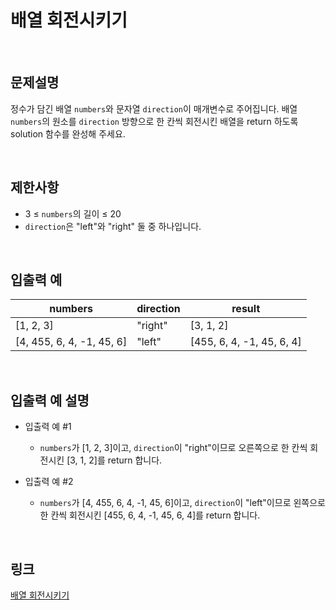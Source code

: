 # 배열 회전시키기

<br>

## 문제설명
정수가 담긴 배열 `numbers`와 문자열 `direction`이 매개변수로 주어집니다. 배열 `numbers`의 원소를 `direction` 방향으로 한 칸씩 회전시킨 배열을 return 하도록 solution 함수를 완성해 주세요.

<br>

## 제한사항
- 3 ≤ `numbers`의 길이 ≤ 20
- `direction`은 "left"와 "right" 둘 중 하나입니다.

<br>

## 입출력 예
| numbers | direction | result |
|---|---|---|
| [1, 2, 3] | "right" | [3, 1, 2] |
| [4, 455, 6, 4, -1, 45, 6] | "left" | [455, 6, 4, -1, 45, 6, 4] |

<br>

## 입출력 예 설명
- 입출력 예 #1
    - `numbers`가 [1, 2, 3]이고, `direction`이 "right"이므로 오른쪽으로 한 칸씩 회전시킨 [3, 1, 2]를 return 합니다.

- 입출력 예 #2
    - `numbers`가 [4, 455, 6, 4, -1, 45, 6]이고, `direction`이 "left"이므로 왼쪽으로 한 칸씩 회전시킨 [455, 6, 4, -1, 45, 6, 4]를 return 합니다.

<br>

## 링크
[배열 회전시키기](https://school.programmers.co.kr/learn/courses/30/lessons/120844)
